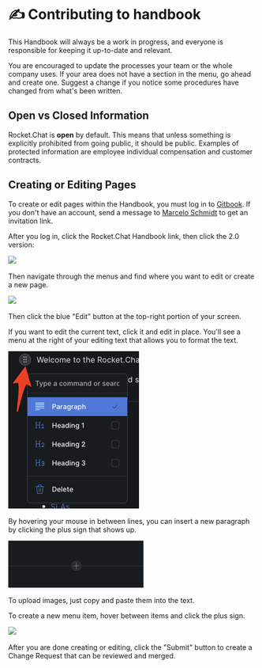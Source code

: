 # ✍ Contributing to handbook

This Handbook will always be a work in progress, and everyone is responsible for keeping it up-to-date and relevant.

You are encouraged to update the processes your team or the whole company uses. If your area does not have a section in the menu, go ahead and create one. Suggest a change if you notice some procedures have changed from what's been written.

## Open vs Closed Information

Rocket.Chat is **open** by default. This means that unless something is explicitly prohibited from going public, it should be public. Examples of protected information are employee individual compensation and customer contracts.

## Creating or Editing Pages

To create or edit pages within the Handbook, you must log in to [Gitbook](https://app.gitbook.com/login). If you don't have an account, send a message to [Marcelo Schmidt](contributing-to-handbook.md#open-vs-closed-information) to get an invitation link.

After you log in, click the Rocket.Chat Handbook link, then click the 2.0 version:

![](<../.gitbook/assets/image (28) (1) (1).png>)

Then navigate through the menus and find where you want to edit or create a new page.

![](<../.gitbook/assets/image (30) (1) (1).png>)

Then click the blue "Edit" button at the top-right portion of your screen.

If you want to edit the current text, click it and edit in place. You'll see a menu at the right of your editing text that allows you to format the text.

![](<../.gitbook/assets/image (26) (2) (1).png>)

By hovering your mouse in between lines, you can insert a new paragraph by clicking the plus sign that shows up.

![](<../.gitbook/assets/image (27) (2) (1).png>)

To upload images, just copy and paste them into the text.

To create a new menu item, hover between items and click the plus sign.

![](<../.gitbook/assets/image (25) (2) (1).png>)

After you are done creating or editing, click the "Submit" button to create a Change Request that can be reviewed and merged.
